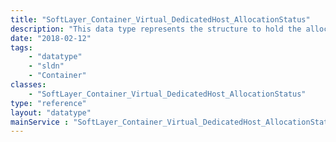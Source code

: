 ```yaml
---
title: "SoftLayer_Container_Virtual_DedicatedHost_AllocationStatus"
description: "This data type represents the structure to hold the allocation properties of a [SoftLayer_Virtual_DedicatedHost](reference/datatypes/SoftLayer_Virtual_DedicatedHost). "
date: "2018-02-12"
tags:
    - "datatype"
    - "sldn"
    - "Container"
classes:
    - "SoftLayer_Container_Virtual_DedicatedHost_AllocationStatus"
type: "reference"
layout: "datatype"
mainService : "SoftLayer_Container_Virtual_DedicatedHost_AllocationStatus"
---
```

